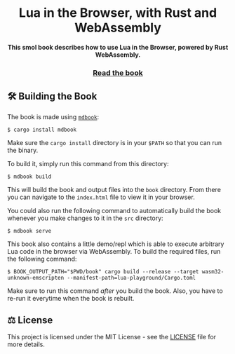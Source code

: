 <div align="center">
  <h1>Lua in the Browser, with Rust and WebAssembly</h1>
  <strong>This smol book describes how to use Lua in the Browser, powered by Rust WebAssembly.</strong>
  <h3><a href="https://bytedream.github.io/litbwraw/">Read the book</a></h3>
</div>

## 🛠 Building the Book

The book is made using [`mdbook`](https://github.com/rust-lang-nursery/mdBook):
```shell
$ cargo install mdbook
```
Make sure the `cargo install` directory is in your `$PATH` so that you can run
the binary.

To build it, simply run this command from this directory:
```shell
$ mdbook build
```
This will build the book and output files into the `book` directory. From
there you can navigate to the `index.html` file to view it in your browser.

You could also run the following command to automatically build the book whenever you make changes to it in the `src` directory:
```shell
$ mdbook serve
```

This book also contains a little demo/repl which is able to execute arbitrary Lua code in the browser via WebAssembly.
To build the required files, run the following command:
```shell
$ BOOK_OUTPUT_PATH="$PWD/book" cargo build --release --target wasm32-unknown-emscripten --manifest-path=lua-playground/Cargo.toml
```
Make sure to run this command _after_ you build the book.
Also, you have to re-run it everytime when the book is rebuilt.

## ⚖ License

This project is licensed under the MIT License - see the [LICENSE](LICENSE) file for more details.

